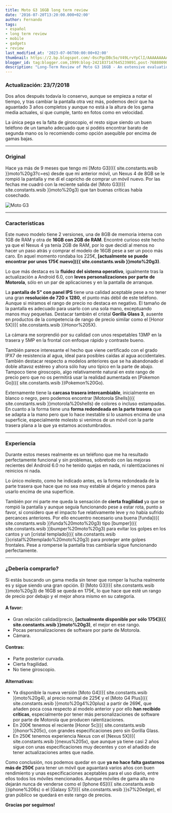 ```yaml
---
title: Moto G3 16GB long term review
date: '2016-07-20T13:20:00.000+02:00'
author: Fernando
tags:
- español
- long term review
- mobile
- gadgets
- review
last_modified_at: '2023-07-06T00:00:00+02:00'
thumbnail: https://2.bp.blogspot.com/-0scPgcDBc5o/V49LrvYpClI/AAAAAAAAA0k/S_wkM0c19tUOzQelBvSMJ1D8rCvR4XjagCLcB/s72-c/Moto-G3.jpg
blogger_id: tag:blogger.com,1999:blog-2421837147645239891.post-7688009097902109421
description: "Long-Term Review of Moto G3 16GB - An extensive evaluation of the Moto G3 16GB smartphone after long-term use."
---
```


### Actualización: 23/7/2018

Dos años después todavía lo conservo, aunque se empieza a notar el tiempo, y tras cambiar la pantalla otra vez más, podemos decir que ha aguantado 3 años completos y aunque no está a la altura de los gama media actuales, sí que cumple, tanto en fotos como en velocidad.

La única pega es la falta de giroscopio, el resto sigue siendo un buen teléfono de un tamaño adecuado que si podéis encontrar barato de segunda mano os lo recomiendo como opción asequible por encima de gamas bajas.

---

### Original

Hace ya más de 9 meses que tengo mi [Moto G3]({{ site.constants.wsib }}moto%20g3?c=es) desde que mi anterior móvil, un Nexus 4 de 8GB se le rompió la pantalla y me dí el capricho de comprar un móvil nuevo. Por las fechas me cuadró con la reciente salida del [Moto G3]({{ site.constants.wsib }}moto%20g3) que tan buenas críticas había cosechado.

![Moto G3](https://2.bp.blogspot.com/-0scPgcDBc5o/V49LrvYpClI/AAAAAAAAA0k/S_wkM0c19tUOzQelBvSMJ1D8rCvR4XjagCLcB/s200/Moto-G3.jpg)

---

### Características

Este nuevo modelo tiene 2 versiones, una de 8GB de memoria interna con 1GB de RAM y otra de **16GB con 2GB de RAM**. Encontré curioso este hecho ya que el Nexus 4 ya tenía 2GB de RAM, por lo que decidí al menos no hacer un paso atrás y comprar el modelo de 16GB pese a ser un poco más caro. En aquel momento rondaba los 225€, **[actualmente se puede encontrar por unos 175€ nuevo]({{ site.constants.wsib }}moto%20g3)**.

Lo que más destaca es la **fluidez del sistema operativo**, igualmente tras la actualización a Android 6.0, con **leves personalizaciones por parte de Motorola**, sólo en un par de aplicaciones y en la pantalla de arranque.

La **pantalla de 5" con panel IPS** tiene una calidad aceptable pese a no tener una gran **resolución de 720 x 1280**, el punto más débil de este teléfono. Aunque si miramos el rango de precio no destaca en negativo. El tamaño de la pantalla es adecuado para usarlo con una sola mano, exceptuando manos muy pequeñas. Destacar también el cristal **Gorilla Glass 3**, ausente en productos de la competencia de rango de precio similar como el [Honor 5X]({{ site.constants.wsib }}Honor%205X).

La cámara me sorprendió por su calidad con unos respetables 13MP en la trasera y 5MP en la frontal con enfoque rápido y contraste bueno.

También parece interesante el hecho que viene certificado con el grado IPX7 de resistencia al agua, ideal para posibles caídas al agua accidentales. También destacar respecto a modelos anteriores que se ha abandonado el doble altavoz estéreo y ahora sólo hay uno típico en la parte de abajo. Tampoco tiene giroscopio, algo relativamente natural en este rango de precio pero que no os permitirá usar la realidad aumentada en [Pokemon Go]({{ site.constants.wsib }}Pokemon%20Go).

Externamente tiene la **carcasa trasera intercambiable**, inicialmente en blanco o negro, pero podemos encontrar [Motorola Shells]({{ site.constants.wsib }}motorola%20shells) de colores o incluso estampadas. En cuanto a la forma tiene una **forma redondeada en la parte trasera** que se adapta a la mano pero que lo hace inestable si lo usamos encima de una superficie, especialmente molesto si venimos de un móvil con la parte trasera plana a la que ya estamos acostumbrados.

---

### Experiencia

Durante estos meses realmente es un teléfono que me ha resultado perfectamente funcional y sin problemas, sobretodo con las mejoras recientes del Android 6.0 no he tenido quejas en nada, ni ralentizaciones ni reinicios ni nada.

Lo único molesto, como he indicado antes, es la forma redondeada de la parte trasera que hace que no sea muy estable al dejarlo y menos para usarlo encima de una superficie.

También por mi parte me queda la sensación de **cierta fragilidad** ya que se rompió la pantalla y aunque seguía funcionando pese a estar rota, punto a favor, sí considero que el impacto fue relativamente leve y no había sufrido percances anteriores. Por ello encuentro necesario una buena [funda]({{ site.constants.wsib }}funda%20moto%20g3) tipo [bumper]({{ site.constants.wsib }}bumper%20moto%20g3) para evitar los golpes en los cantos y un [cristal templado]({{ site.constants.wsib }}cristal%20templado%20moto%20g3) para proteger ante golpes frontales. Pese a romperse la pantalla tras cambiarla sigue funcionando perfectamente.

---

### ¿Debería comprarlo?

Si estás buscando un gama media sin tener que romper la hucha realmente es y sigue siendo una gran opción. El [Moto G3]({{ site.constants.wsib }}moto%20g3) de 16GB se queda en 175€, lo que hace que esté un rango de precio por debajo y el mejor ahora mismo en su categoría.

#### A favor:
- Gran relación calidad/precio, **[actualmente disponible por sólo 175€]({{ site.constants.wsib }}moto%20g3)**, el mejor en ese rango.
- Pocas personalizaciones de software por parte de Motorola.
- Cámara.

#### Contras:
- Parte posterior curvada.
- Cierta fragilidad.
- No tiene giroscopio.

#### Alternativas:
- Ya disponible la nueva versión [Moto G4]({{ site.constants.wsib }}moto%20g4), al precio normal de 225€ y el [Moto G4 Plus]({{ site.constants.wsib }}moto%20g4%20plus) a partir de 269€, que añaden poca cosa respecto al modelo anterior y por ello **han recibido críticas**, especialmente por tener más personalizaciones de software por parte de Motorola que producen ralentizaciones.
- En 200€ tenemos el reciente [Honor 5c]({{ site.constants.wsib }}honor%205c), con grandes especificaciones pero sin Gorilla Glass.
- En 250€ tenemos experiencia Nexus con el [Nexus 5X]({{ site.constants.wsib }}nexus%205x), que aunque ya tiene casi 2 años sigue con unas especificaciones muy decentes y con el añadido de tener actualizaciones antes que nadie.

Como conclusión, nos podemos quedar en que **ya no hace falta gastarnos más de 250€** para tener un móvil que aguantará varios años con buen rendimiento y unas especificaciones aceptables para el uso diario, entre ellos todos los móviles mencionados. Aunque móviles de gama alta no dejarán nunca de venderse como el [Iphone 6S]({{ site.constants.wsib }}iphone%206s) o el [Galaxy S7]({{ site.constants.wsib }}s7%20edge), el gran público se quedará en este rango de precios.

**Gracias por seguirnos!**
